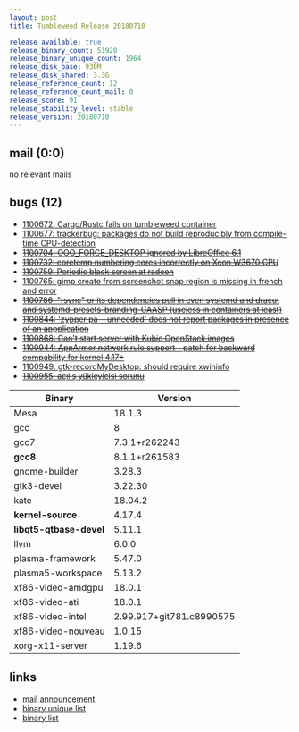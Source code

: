 ```yaml
---
layout: post
title: Tumbleweed Release 20180710

release_available: true
release_binary_count: 51920
release_binary_unique_count: 1964
release_disk_base: 930M
release_disk_shared: 3.3G
release_reference_count: 12
release_reference_count_mail: 0
release_score: 91
release_stability_level: stable
release_version: 20180710
---
```


## mail (0:0)

no relevant mails

## bugs (12)

<!--more-->

- [1100672: Cargo/Rustc fails on tumbleweed container](https://bugzilla.opensuse.org/show_bug.cgi?id=1100672)
- [1100677: trackerbug: packages do not build reproducibly from compile-time CPU-detection](https://bugzilla.opensuse.org/show_bug.cgi?id=1100677)
- ~~[1100704: OOO_FORCE_DESKTOP ignored by LibreOffice 6.1](https://bugzilla.opensuse.org/show_bug.cgi?id=1100704)~~
- ~~[1100732: coretemp numbering cores incorrectly on Xeon W3670 CPU](https://bugzilla.opensuse.org/show_bug.cgi?id=1100732)~~
- ~~[1100759: Periodic black screen at radeon](https://bugzilla.opensuse.org/show_bug.cgi?id=1100759)~~
- [1100765: gimp create from screenshot  snap region is missing in french and error](https://bugzilla.opensuse.org/show_bug.cgi?id=1100765)
- ~~[1100786: "rsync" or its dependencies pull in even systemd and dracut and systemd-presets-branding-CAASP (useless in containers at least)](https://bugzilla.opensuse.org/show_bug.cgi?id=1100786)~~
- ~~[1100844: 'zypper pa --unneeded' does not report packages in presence of an appplication](https://bugzilla.opensuse.org/show_bug.cgi?id=1100844)~~
- ~~[1100868: Can't start server with Kubic OpenStack images](https://bugzilla.opensuse.org/show_bug.cgi?id=1100868)~~
- ~~[1100944: AppArmor network rule support - patch for backward compability for kernel 4.17+](https://bugzilla.opensuse.org/show_bug.cgi?id=1100944)~~
- [1100949: gtk-recordMyDesktop: should require xwininfo](https://bugzilla.opensuse.org/show_bug.cgi?id=1100949)
- ~~[1100955: açılış yükleyicisi sorunu](https://bugzilla.opensuse.org/show_bug.cgi?id=1100955)~~

Binary | Version
--- | ---
Mesa | 18.1.3
gcc | 8
gcc7 | 7.3.1+r262243
**gcc8** | 8.1.1+r261583
gnome-builder | 3.28.3
gtk3-devel | 3.22.30
kate | 18.04.2
**kernel-source** | 4.17.4
**libqt5-qtbase-devel** | 5.11.1
llvm | 6.0.0
plasma-framework | 5.47.0
plasma5-workspace | 5.13.2
xf86-video-amdgpu | 18.0.1
xf86-video-ati | 18.0.1
xf86-video-intel | 2.99.917+git781.c8990575
xf86-video-nouveau | 1.0.15
xorg-x11-server | 1.19.6

## links

- [mail announcement](https://lists.opensuse.org/opensuse-factory/2018-07/msg00079.html)
- [binary unique list](http://download.tumbleweed.boombatower.com/20180710/rpm.unique.list)
- [binary list](http://download.tumbleweed.boombatower.com/20180710/rpm.list)
